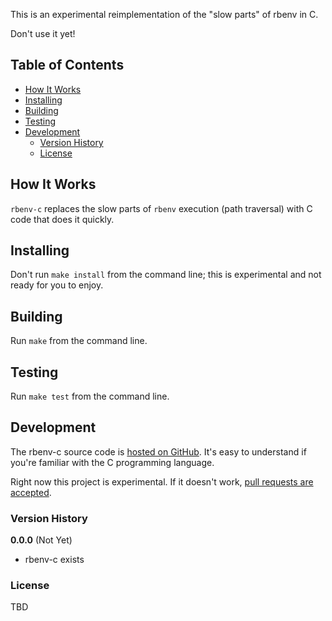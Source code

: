 This is an experimental reimplementation of the "slow parts" of rbenv in C.

Don't use it yet!

## Table of Contents

* [How It Works](#how-it-works)
* [Installing](#installing)
* [Building](#building)
* [Testing](#testing)
* [Development](#development)
  * [Version History](#version-history)
  * [License](#license)

## How It Works

`rbenv-c` replaces the slow parts of `rbenv` execution (path traversal) with
C code that does it quickly.

## Installing

Don't run `make install` from the command line; this is experimental and not
ready for you to enjoy.

## Building

Run `make` from the command line.

## Testing

Run `make test` from the command line.

## Development

The rbenv-c source code is 
[hosted on GitHub](https://github.com/sstephenson/rbenv-c). 
It's easy to understand if you're familiar with the C programming language.

Right now this project is experimental. If it doesn't work, [pull requests are
accepted](https://github.com/sstephenson/rbenv-c/pulls).

### Version History

**0.0.0** (Not Yet)

* rbenv-c exists

### License

TBD
